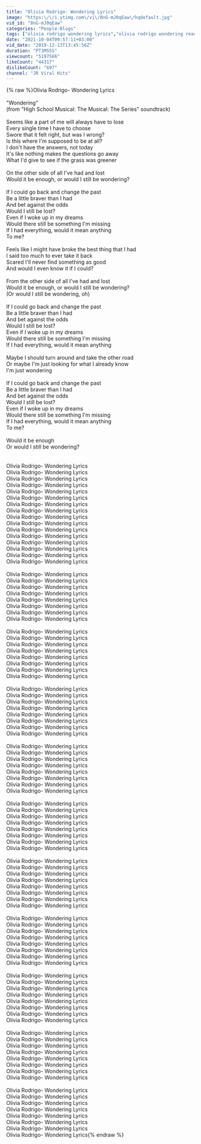 ```yaml
---
title: "Olivia Rodrigo- Wondering Lyrics"
image: "https:\/\/i.ytimg.com\/vi\/8nG-mJ0qEaw\/hqdefault.jpg"
vid_id: "8nG-mJ0qEaw"
categories: "People-Blogs"
tags: ["olivia rodrigo wondering lyrics","olivia rodrigo wondering reaction","olivia rodrigo wondering piano"]
date: "2021-10-04T09:57:11+03:00"
vid_date: "2019-12-13T13:45:56Z"
duration: "PT3M55S"
viewcount: "5197566"
likeCount: "44317"
dislikeCount: "697"
channel: "JR Viral Hits"
---
```

{% raw %}Olivia Rodrigo- Wondering Lyrics<br /><br />&quot;Wondering&quot;<br />(from &quot;High School Musical: The Musical: The Series&quot; soundtrack)<br /><br />Seems like a part of me will always have to lose<br />Every single time I have to choose<br />Swore that it felt right, but was I wrong?<br />Is this where I'm supposed to be at all?<br />I don't have the answers, not today<br />It's like nothing makes the questions go away<br />What I'd give to see if the grass was greener<br /><br />On the other side of all I've had and lost<br />Would it be enough, or would I still be wondering?<br /><br />If I could go back and change the past<br />Be a little braver than I had<br />And bet against the odds<br />Would I still be lost?<br />Even if I woke up in my dreams<br />Would there still be something I'm missing<br />If I had everything, would it mean anything<br />To me?<br /><br />Feels like I might have broke the best thing that I had<br />I said too much to ever take it back<br />Scared I'll never find something as good<br />And would I even know it if I could?<br /><br />From the other side of all I've had and lost<br />Would it be enough, or would I still be wondering?<br />(Or would I still be wondering, oh)<br /><br />If I could go back and change the past<br />Be a little braver than I had<br />And bet against the odds<br />Would I still be lost?<br />Even if I woke up in my dreams<br />Would there still be something I'm missing<br />If I had everything, would it mean anything<br /><br />Maybe I should turn around and take the other road<br />Or maybe I'm just looking for what I already know<br />I'm just wondering<br /><br />If I could go back and change the past<br />Be a little braver than I had<br />And bet against the odds<br />Would I still be lost?<br />Even if I woke up in my dreams<br />Would there still be something I'm missing<br />If I had everything, would it mean anything<br />To me?<br /><br />Would it be enough<br />Or would I still be wondering?<br /><br /><br />Olivia Rodrigo- Wondering Lyrics<br />Olivia Rodrigo- Wondering Lyrics<br />Olivia Rodrigo- Wondering Lyrics<br />Olivia Rodrigo- Wondering Lyrics<br />Olivia Rodrigo- Wondering Lyrics<br />Olivia Rodrigo- Wondering Lyrics<br />Olivia Rodrigo- Wondering Lyrics<br />Olivia Rodrigo- Wondering Lyrics<br />Olivia Rodrigo- Wondering Lyrics<br />Olivia Rodrigo- Wondering Lyrics<br />Olivia Rodrigo- Wondering Lyrics<br />Olivia Rodrigo- Wondering Lyrics<br />Olivia Rodrigo- Wondering Lyrics<br />Olivia Rodrigo- Wondering Lyrics<br />Olivia Rodrigo- Wondering Lyrics<br />Olivia Rodrigo- Wondering Lyrics<br /><br />Olivia Rodrigo- Wondering Lyrics<br />Olivia Rodrigo- Wondering Lyrics<br />Olivia Rodrigo- Wondering Lyrics<br />Olivia Rodrigo- Wondering Lyrics<br />Olivia Rodrigo- Wondering Lyrics<br />Olivia Rodrigo- Wondering Lyrics<br />Olivia Rodrigo- Wondering Lyrics<br />Olivia Rodrigo- Wondering Lyrics<br /><br />Olivia Rodrigo- Wondering Lyrics<br />Olivia Rodrigo- Wondering Lyrics<br />Olivia Rodrigo- Wondering Lyrics<br />Olivia Rodrigo- Wondering Lyrics<br />Olivia Rodrigo- Wondering Lyrics<br />Olivia Rodrigo- Wondering Lyrics<br />Olivia Rodrigo- Wondering Lyrics<br />Olivia Rodrigo- Wondering Lyrics<br /><br />Olivia Rodrigo- Wondering Lyrics<br />Olivia Rodrigo- Wondering Lyrics<br />Olivia Rodrigo- Wondering Lyrics<br />Olivia Rodrigo- Wondering Lyrics<br />Olivia Rodrigo- Wondering Lyrics<br />Olivia Rodrigo- Wondering Lyrics<br />Olivia Rodrigo- Wondering Lyrics<br />Olivia Rodrigo- Wondering Lyrics<br /><br />Olivia Rodrigo- Wondering Lyrics<br />Olivia Rodrigo- Wondering Lyrics<br />Olivia Rodrigo- Wondering Lyrics<br />Olivia Rodrigo- Wondering Lyrics<br />Olivia Rodrigo- Wondering Lyrics<br />Olivia Rodrigo- Wondering Lyrics<br />Olivia Rodrigo- Wondering Lyrics<br />Olivia Rodrigo- Wondering Lyrics<br /><br />Olivia Rodrigo- Wondering Lyrics<br />Olivia Rodrigo- Wondering Lyrics<br />Olivia Rodrigo- Wondering Lyrics<br />Olivia Rodrigo- Wondering Lyrics<br />Olivia Rodrigo- Wondering Lyrics<br />Olivia Rodrigo- Wondering Lyrics<br />Olivia Rodrigo- Wondering Lyrics<br />Olivia Rodrigo- Wondering Lyrics<br /><br />Olivia Rodrigo- Wondering Lyrics<br />Olivia Rodrigo- Wondering Lyrics<br />Olivia Rodrigo- Wondering Lyrics<br />Olivia Rodrigo- Wondering Lyrics<br />Olivia Rodrigo- Wondering Lyrics<br />Olivia Rodrigo- Wondering Lyrics<br />Olivia Rodrigo- Wondering Lyrics<br />Olivia Rodrigo- Wondering Lyrics<br /><br />Olivia Rodrigo- Wondering Lyrics<br />Olivia Rodrigo- Wondering Lyrics<br />Olivia Rodrigo- Wondering Lyrics<br />Olivia Rodrigo- Wondering Lyrics<br />Olivia Rodrigo- Wondering Lyrics<br />Olivia Rodrigo- Wondering Lyrics<br />Olivia Rodrigo- Wondering Lyrics<br />Olivia Rodrigo- Wondering Lyrics<br /><br />Olivia Rodrigo- Wondering Lyrics<br />Olivia Rodrigo- Wondering Lyrics<br />Olivia Rodrigo- Wondering Lyrics<br />Olivia Rodrigo- Wondering Lyrics<br />Olivia Rodrigo- Wondering Lyrics<br />Olivia Rodrigo- Wondering Lyrics<br />Olivia Rodrigo- Wondering Lyrics<br />Olivia Rodrigo- Wondering Lyrics<br /><br />Olivia Rodrigo- Wondering Lyrics<br />Olivia Rodrigo- Wondering Lyrics<br />Olivia Rodrigo- Wondering Lyrics<br />Olivia Rodrigo- Wondering Lyrics<br />Olivia Rodrigo- Wondering Lyrics<br />Olivia Rodrigo- Wondering Lyrics<br />Olivia Rodrigo- Wondering Lyrics<br />Olivia Rodrigo- Wondering Lyrics<br /><br />Olivia Rodrigo- Wondering Lyrics<br />Olivia Rodrigo- Wondering Lyrics<br />Olivia Rodrigo- Wondering Lyrics<br />Olivia Rodrigo- Wondering Lyrics<br />Olivia Rodrigo- Wondering Lyrics<br />Olivia Rodrigo- Wondering Lyrics<br />Olivia Rodrigo- Wondering Lyrics<br />Olivia Rodrigo- Wondering Lyrics{% endraw %}
